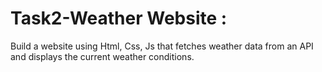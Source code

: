 # Task2-Weather Website :
  Build a website using Html, Css, Js that fetches weather data from an API and displays the current weather conditions.
